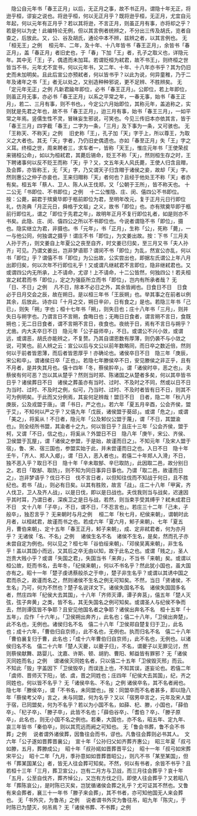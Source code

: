 <!-- { "loadSidebar": true } -->
　隐公自元年书「春王正月」以后，无正月之事，故不书正月。谓隐十年无正，将逊乎桓，谬妄之说也。将逊乎桓，何以无正月乎？既将逊乎桓，无正月，尤宜自元年起，何以元年有正月乎？若以其将逊，不言正月，则虽正月有事，亦将却之乎？若是何以为史！此编特论无例，但以其言例者统辨之，不分出三传及胡氏，览者自查之，后放此。又，公、谷及胡氏，通论中本不辨，兹辨之者，以其言例也。
无「桓无王」之例
　桓元年、二年，及十年、十八年皆书「春王正月」，余皆书「春正月」，盖「春正月」者旧史也，于「春」下加「王」者，孔子之取义也，详隐元年。其中无「王」子，偶遗而未加耳。若谓贬桓为弒君，故不书王」，则终桓之世皆当不书，元年尤不宜书，何以元年书，又二年、十年、十八年亦书乎？其为仍旧史而未加明矣。且此后宣公亦预弒者，何以皆书乎？以此为说，何异童稚，乃于二年及诸年之书「王」者无以处之，又别造种种邪说，更不足辨、不胜辨矣。
无「定元年无正」之例
   凡新君踰年即位，必书「春王正月」。公即位，若上年即位，则虽正月无事，亦必书「春王正月」以系之平常之年，一春无事，始书「春王正月」，若二、三月有事，则不书也。，今定公六月始即位，其称元年，盖追称之，实则犹是先君之年也，故不书「春王正月」，迨三月有事，始书「春王三月」，一如平常之年焉。竖儒生性不灵，冒昧妄生邪说，可笑也。今见三传旧本亦依其言，皆于「春王三月」四字截「春王」二字为一条，「三月」及下事为一条，又可骇也。
无「王称天、不称天」之例
　旧史称「王」，孔子加「天」字于上，所以尊王，为取义之大者也。其无「天」字者，乃仍旧史偶遗也。亦如「春至正月」失「王」字之义耳。终桓之世，周来聘者三，求车者一，皆称「天王」，惟庄元年书「王使荣叔来锡桓公命」，如以为桓弒君，其薨后锡命，贬王不称「天」，然则桓生存之时，王下聘诸事何以反不贬王而称「天」乎？又，文五年夫人风氏薨，王使人归含且赗，及会葬，亦皆称王，无「天」字，乃又谓天子归含赗于诸侯之妾，故却「天」字。然则惠公之仲子亦妾也，王来归赗称「天」者何也？且经于他处王不称「天」者亦有矣。桓五年「蔡人、卫人、陈人从王伐郑，又「公朝于王所」，皆不称天也。
十二公无「书即位、不书即位」之例
　十二公惟隐、庄、闵、僖四公不书即位。按：公薨，嗣君于殡奠毕即于柩前即位为君，至明年改元，复于正月元日行即位礼，仿尧典「月正元日，舜格于文祖」之义，故书「即位」也。亦有殡奠毕即于柩前行即位礼，谓之「即位于先君之年」，故明年正月不复行即位礼者，如是则亦不书矣。此隐、庄、闵、僖四公之所以不书即位也。今说者谓隐不书「即位」，摄也。隐实继立为君，非摄也。书「元年」，书「正月」，生称「公」，死称「薨」，一一与他公同，何独谓之摄乎！谓庄不书「即位」，为文姜出故。按：下书「三月夫人孙于齐」，则文姜自上年夏公之丧至自齐，时文姜已归矣，至三月又书「夫人孙齐」可见。乃谓文姜出，岂非梦语耶？谓闵不书「即位」为乱，然宣公亦乱，何以书「即位」乎？谓僖不书「即位」为公出故，公实尝出也，即据左氏谓公上年八月出即归矣，何以次年不行即位礼乎！又或谓凡继弒君不言即位，隐非继弒君也。又或谓四公内无所承，上不请命，尤谬！上不请命，十二公皆然，何独四公！若夫桓宣之弒君而书「即位」，定之为强臣所立而书「即位」，岂内有所承者哉？
无「日、不日」之例
　凡不日，除本不必日之外，其余皆阙也。日食日不日　日食必于日月交会之辰，故在朔日。是以桓三年书「王辰朔」也。举其事之在前者以例其余，后放此。诗亦曰「十月之交，朔日辛卯，日有食之」是也。若隐三年书「己已」，则失「朔」字也；桓十七年书「朔」，则失日也；庄十八年书「三月」，则并失日与朔字也。乃谓言日不言朔，食晦日也；无晦日日食者，谓言朔不言日，食既朔也；无二日日食者，谓不言朔不言日，夜食也。夜统于日，焉有不言日与朔乎？尤凿。内大夫卒日不日　隐元年「公子益师卒」，不日。或谓公不兴小敛，或谓远，或谓恶，胡氏亦能辨之，不复赘。乃其自谓恩数有厚薄，则仍袭不与小敛之说，可笑也。前人辨之云：宣公以后与文公以前年数略同，而日卒之数近倍，然则何以于前者皆恩薄，而后者皆恩厚乎！亦确论也。诸侯卒日不日　隐三年「庚辰，宋公和卒」。谓诸侯日卒「正也」。若隐七年滕侯卒不日，安见滕侯之非正乎，且有不月者，是并失其月也。僖十四年「冬，蔡侯肸卒」。谓「诸侯时卒，恶之也」。夫蔡侯有何可恶？岂以其从楚乎？然则当时郑、陈诸国之从楚者多矣，何以其卒皆书日乎？诸侯葬日不日　诸侯之葬虽亦有当时、过时、不及时之不同，然或以日不日为当时、过时、不及时之例，似可，乃当时、过时、不及时者皆有日不日，则其不可为例明矣。于此而又分例焉，其妄何足辨哉！盟日不日　日者，隐二年「秋八月庚辰，公及戎盟于唐」。谓「书日，严之也」。若六年「夏五月辛酉，公会齐侯，盟于艾」，不知何以严之乎？又僖九年「戊辰，诸侯盟于葵邱」。或谓「危之」，或谓「美之」，将奚从！不日者，隐元年「公及邾仪公盟于蔑」，谓「不日，其盟渝也」。则全经所书盟，其渝者十之九，何以皆日乎？且庄十三年「公会齐侯，盟于柯，又谓「不日，信之也」，将奚从？外盟日不日　隐八年「庚午，宋公、齐侯、卫侯盟于瓦屋」，谓「诸侯之参盟，于是始，故谨而日之」。不知元年「及宋人盟于宿」，鲁、宋、宿三国也，参盟实始于此，并未尝谨而日之也。入日不日　隐十年壬午，「齐人、郑人入郕」，谓「日入，恶入者也」。若僖二十年郑人入滑」不日，独不恶入乎？取日不日　隐十年「辛未取郜、辛巳取防」，此因取二邑，故分别日之。若日「取郜、取防」，则不知为同日事异日事也。乃谓「取二邑，故谨而日之」，岂非梦语乎？伐日不日　伐不言日者，以但知往伐而不知战于何日，且不胜纪也。若书「战」，则必有日矣。以其有胜败，故言「战」。庄二十八年「甲寅，齐人伐卫，卫人及齐人战」，以是日伐，即以是日战也。夫伐我则当与战矣，迟速因乎其时耳，乃谓日者，深疾卫之是日与战，若然，则当束手受其缚乎？弒未成君日不日　文十八年「子卒」，不日，谓不日，「不忍言也」。若庄三十二年「己未，子般卒」，独忍言乎？
无来朝时与月之例
　桓二年「秋七月，杞侯来朝」，谓朝时此月者，以桓弒君，故谨而书之也。若成六年「夏六月，邾子来朝」、七年「夏五月，曹伯来朝」、定十五年「春王正月，邾子来朝」，成、定非弒君者，何为亦月乎？
无诸侯「名、不名」之例
　诸侯生名不名　诸侯不生名，是矣，然而孔子亦未尝自定为例也。何以见之？桓七年「谷伯绥来朝」、「邓侯吴离来朝」，非生名乎！盖以其国小而远，又其后之卒无由以知，故于此名之也。或谓「贱之」，圣人岂贵大贱小乎？或谓「失国之君」，失国当书「来奔」，不当书「来朝」矣。或谓以桓公故，贬而书名，去年冬，「纪侯来朝」，何以不书名乎？然此犹小国也，虽大国亦有之。昭十一年「楚子虔诱蔡般杀之于申」，楚子非生名乎？或谓以其诱中国之君而杀之，故谨而名之，然则诸侯不生名之例无可知矣。不然，当日「贤诸侯，不生名」乃可，何为不然也？楚子名说详文下。诸侯失国名不名　诸侯失国固多名者，然庄四年「纪侯大去其国」，十八年「齐师灭谭，谭子奔莒」，僖五年「楚人灭弦，弦子奔黄」之类，皆不名，其无失国名之例可知矣。或谓圣人与纪侯不争而去，然则谭弦皆不争耶？且安见他国名者之争耶？诸侯出奔名不名　桓十五年「十五年」，应作「十六年」。「卫侯朔出奔齐」，此名也；僖二十八年，「卫侯出奔楚」，此不名也，无例也。诸侯归名不名　僖二十八年「卫侯郑自楚复归于卫」，此名也；成十六年，「曹伯归自京师」，此不名也，无例也。执而归名不名　僖二十八年「曹伯襄复归于曹，此名也；「成十六年曹伯归自京师」，此不名也，无例也。以诸侯归名不名　僖二十六年「楚人灭夔，以夔子归」，不名，谓夔子以无罪见讨，然则蔡侯献舞、路婴儿、沈嘉、许斯、顿、胡豹、曹阳、邾益皆有罪邪？
无「诸侯灭同姓而名」之例
　谓诸侯灭同姓名者，只以僖二十五年「卫侯毁灭邢」而云。不知此「毁」字盖因下「卫侯毁卒」而误连上也，不知其误，遂妄论也。若僖二年「虞师、晋师灭下阳」，虢、虞，晋之同姓也；庄四年「纪侯大去其国」，纪，齐之同姓也，何以皆不名乎？
无「诸侯卒名、不名」之例
   诸侯卒名，其不名者阙也。隐七年「滕侯卒」，谓「不书名，未同盟也」。按：同盟卒而不名者甚多，即以隐八年「蔡侯考父卒」言之，未与同盟，何为名乎？又以「宿男卒言之，元年及宋人盟于宿，已同盟矣，何为不名乎？若以为小国不名，如薛、杞、滕，小国也，「薛伯卒」、「杞子卒」、「滕子卒」，此皆不名也；「薛伯谷卒」、「耆伯？卒」、「滕子原卒」，此名也，则无小国不名之例也。若秦，大国也，亦不名，昭五年、定九年、哀三年皆书「秦伯卒」，则以其荒远而阙之可知也。
无「鲁会书葬，鲁不会不书葬」之例
　说者谓外诸侯葬，因鲁往会而书，谬也。凡鲁往会葬则必书其人。　文六年「公子遂如晋葬晋襄公」　宣十年「公孙归父如齐葬齐惠公」　昭三年夏「叔弓如滕，五月，葬滕成公」　昭十年「叔孙婼如晋葬晋平公」　昭十一年「叔弓如宋葬宋平公」　昭十二年「九月，季孙意如如晋葬晋昭公」，则凡不书「某至某国」，但书「葬某国某公」者，皆无人往会葬可知矣。不然，何以有书者，余皆不书乎？且若桓十三年「三月，葬卫宣公」，岂有二月方与卫战，而三月往会葬乎？哀十年「五月，公至自伐齐，葬齐悼公」，又岂有方伐之归，即使人往会葬乎？又若昭八年「葬陈哀公」，是时陈已灭矣，岂犹循诸侯会葬之礼乎？尤可证其不然也。又鲁有来会葬者，襄三十一年书「滕子来会葬」，其不书者，亦可知他国无人来会葬也。
无「书外灾，为鲁吊」之例
　说者谓书外灾为鲁往吊，昭九年「陈灾」，于时陈已为楚灭，何吊焉？
无「诸侯书葬、不书葬」之例
